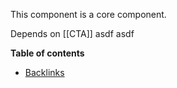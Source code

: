 This component is a core component.

Depends on [[CTA]] asdf asdf

<!-- table-of-contents start -->
**Table of contents**
  - [Backlinks](#backlinks)
<!-- table-of-contents end -->
